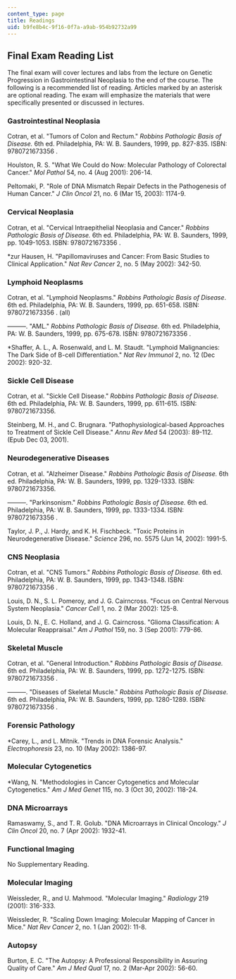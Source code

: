 ```yaml
---
content_type: page
title: Readings
uid: b9fe8b4c-9f16-0f7a-a9ab-954b92732a99
---
```


Final Exam Reading List
-----------------------

The final exam will cover lectures and labs from the lecture on Genetic Progression in Gastrointestinal Neoplasia to the end of the course. The following is a recommended list of reading. Articles marked by an asterisk are optional reading. The exam will emphasize the materials that were specifically presented or discussed in lectures.

### Gastrointestinal Neoplasia

Cotran, et al. "Tumors of Colon and Rectum." _Robbins Pathologic Basis of Disease._ 6th ed. Philadelphia, PA: W. B. Saunders, 1999, pp. 827-835. ISBN: 9780721673356 .

Houlston, R. S. "What We Could do Now: Molecular Pathology of Colorectal Cancer." _Mol Pathol_ 54, no. 4 (Aug 2001): 206-14.

Peltomaki, P. "Role of DNA Mismatch Repair Defects in the Pathogenesis of Human Cancer." _J Clin Oncol_ 21, no. 6 (Mar 15, 2003): 1174-9.

### Cervical Neoplasia

Cotran, et al. "Cervical Intraepithelial Neoplasia and Cancer." _Robbins Pathologic Basis of Disease._ 6th ed. Philadelphia, PA: W. B. Saunders, 1999, pp. 1049-1053. ISBN: 9780721673356 .

\*zur Hausen, H. "Papillomaviruses and Cancer: From Basic Studies to Clinical Application." _Nat Rev Cancer_ 2, no. 5 (May 2002): 342-50.

### Lymphoid Neoplasms

Cotran, et al. "Lymphoid Neoplasms." _Robbins Pathologic Basis of Disease_. 6th ed. Philadelphia, PA: W. B. Saunders, 1999, pp. 651-658. ISBN: 9780721673356 . (all)

———. "AML." _Robbins Pathologic Basis of Disease._ 6th ed. Philadelphia, PA: W. B. Saunders, 1999, pp. 675-678. ISBN: 9780721673356 .

\*Shaffer, A. L., A. Rosenwald, and L. M. Staudt. "Lymphoid Malignancies: The Dark Side of B-cell Differentiation." _Nat Rev Immunol_ 2, no. 12 (Dec 2002): 920-32.

### Sickle Cell Disease

Cotran, et al. "Sickle Cell Disease." _Robbins Pathologic Basis of Disease._ 6th ed. Philadelphia, PA: W. B. Saunders, 1999, pp. 611-615. ISBN: 9780721673356.

Steinberg, M. H., and C. Brugnara. "Pathophysiological-based Approaches to Treatment of Sickle Cell Disease." _Annu Rev Med_ 54 (2003): 89-112. (Epub Dec 03, 2001).

### Neurodegenerative Diseases

Cotran, et al. "Alzheimer Disease." _Robbins Pathologic Basis of Disease._ 6th ed. Philadelphia, PA: W. B. Saunders, 1999, pp. 1329-1333. ISBN: 9780721673356.

———. "Parkinsonism." _Robbins Pathologic Basis of Disease._ 6th ed. Philadelphia, PA: W. B. Saunders, 1999, pp. 1333-1334. ISBN: 9780721673356 .

Taylor, J. P., J. Hardy, and K. H. Fischbeck. "Toxic Proteins in Neurodegenerative Disease." _Science_ 296, no. 5575 (Jun 14, 2002): 1991-5.

### CNS Neoplasia

Cotran, et al. "CNS Tumors." _Robbins Pathologic Basis of Disease._ 6th ed. Philadelphia, PA: W. B. Saunders, 1999, pp. 1343-1348. ISBN: 9780721673356 .

Louis, D. N., S. L. Pomeroy, and J. G. Cairncross. "Focus on Central Nervous System Neoplasia." _Cancer Cell_ 1, no. 2 (Mar 2002): 125-8.

Louis, D. N., E. C. Holland, and J. G. Cairncross. "Glioma Classification: A Molecular Reappraisal." _Am J Pathol_ 159, no. 3 (Sep 2001): 779-86.

### Skeletal Muscle

Cotran, et al. "General Introduction." _Robbins Pathologic Basis of Disease._ 6th ed. Philadelphia, PA: W. B. Saunders, 1999, pp. 1272-1275. ISBN: 9780721673356 .

———. "Diseases of Skeletal Muscle." _Robbins Pathologic Basis of Disease._ 6th ed. Philadelphia, PA: W. B. Saunders, 1999, pp. 1280-1289. ISBN: 9780721673356 .

### Forensic Pathology

\*Carey, L., and L. Mitnik. "Trends in DNA Forensic Analysis." _Electrophoresis_ 23, no. 10 (May 2002): 1386-97.

### Molecular Cytogenetics

\*Wang, N. "Methodologies in Cancer Cytogenetics and Molecular Cytogenetics." _Am J Med Genet_ 115, no. 3 (Oct 30, 2002): 118-24.

### DNA Microarrays

Ramaswamy, S., and T. R. Golub. "DNA Microarrays in Clinical Oncology." _J Clin Oncol_ 20, no. 7 (Apr 2002): 1932-41.

### Functional Imaging

No Supplementary Reading.

### Molecular Imaging

Weissleder, R., and U. Mahmood. "Molecular Imaging." _Radiology_ 219 (2001): 316-333.

Weissleder, R. "Scaling Down Imaging: Molecular Mapping of Cancer in Mice." _Nat Rev Cancer_ 2, no. 1 (Jan 2002): 11-8.

### Autopsy

Burton, E. C. "The Autopsy: A Professional Responsibility in Assuring Quality of Care." _Am J Med Qual_ 17, no. 2 (Mar-Apr 2002): 56-60.